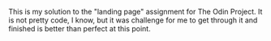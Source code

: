 This is my solution to the "landing page" assignment for The Odin Project.
It is not pretty code, I know, but it was challenge for me to get through it and finished is better than perfect at this point.
